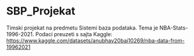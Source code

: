 # SBP_Projekat
Timski projekat na predmetu Sistemi baza podataka. Tema je NBA-Stats-1996-2021. 
Podaci preuzeti s sajta Kaggle: https://www.kaggle.com/datasets/anubhav20bai10269/nba-data-from-19962021
